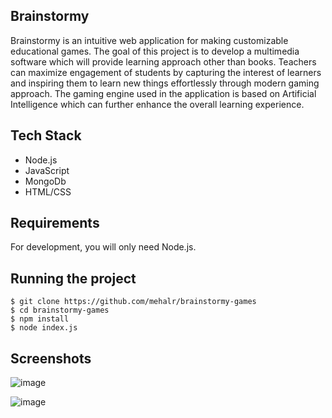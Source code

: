 ## Brainstormy
Brainstormy is an intuitive web application for making customizable educational games. The goal of this project is to develop a multimedia software which will provide learning approach other than books. Teachers can maximize engagement of students by capturing the interest of learners and inspiring them to learn new things effortlessly through modern gaming approach. The gaming engine used in the application is based on Artificial Intelligence which can further enhance the overall learning experience.


## Tech Stack
- Node.js 
- JavaScript
- MongoDb
- HTML/CSS

## Requirements

For development, you will only need Node.js.

## Running the project

    $ git clone https://github.com/mehalr/brainstormy-games
    $ cd brainstormy-games
    $ npm install
    $ node index.js


## Screenshots

![image](https://user-images.githubusercontent.com/80697977/139535657-578f5d8d-d11c-4515-8460-e922f0ce85ab.png)



![image](https://user-images.githubusercontent.com/80697977/139535814-67c5a117-eddc-47bc-964e-e595bb2267df.png)
